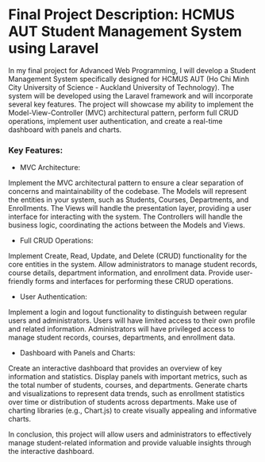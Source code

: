 # Final Project Description: HCMUS AUT Student Management System using Laravel

In my final project for Advanced Web Programming, I will develop a Student Management System specifically designed for HCMUS AUT (Ho Chi Minh City University of Science - Auckland University of Technology). The system will be developed using the Laravel framework and will incorporate several key features. The project will showcase my ability to implement the Model-View-Controller (MVC) architectural pattern, perform full CRUD operations, implement user authentication, and create a real-time dashboard with panels and charts.

### Key Features:

* MVC Architecture:

Implement the MVC architectural pattern to ensure a clear separation of concerns and maintainability of the codebase.
The Models will represent the entities in your system, such as Students, Courses, Departments, and Enrollments.
The Views will handle the presentation layer, providing a user interface for interacting with the system.
The Controllers will handle the business logic, coordinating the actions between the Models and Views.

* Full CRUD Operations:

Implement Create, Read, Update, and Delete (CRUD) functionality for the core entities in the system.
Allow administrators to manage student records, course details, department information, and enrollment data.
Provide user-friendly forms and interfaces for performing these CRUD operations.

* User Authentication:

Implement a login and logout functionality to distinguish between regular users and administrators.
Users will have limited access to their own profile and related information.
Administrators will have privileged access to manage student records, courses, departments, and enrollment data.

* Dashboard with Panels and Charts:

Create an interactive dashboard that provides an overview of key information and statistics.
Display panels with important metrics, such as the total number of students, courses, and departments.
Generate charts and visualizations to represent data trends, such as enrollment statistics over time or distribution of students across departments.
Make use of charting libraries (e.g., Chart.js) to create visually appealing and informative charts.

In conclusion, this project will allow users and administrators to effectively manage student-related information and provide valuable insights through the interactive dashboard.